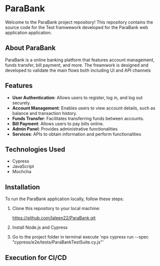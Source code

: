 # ParaBank

Welcome to the ParaBank project repository! This repository contains the source code for the Test framwework developed for the ParaBank web application application.

## About ParaBank

ParaBank is a online banking platform that features account management, funds transfer, bill payment, and more. 
The freamwork is designed and developed to validate the main flows both including UI and API channels

## Features

- **User Authentication**: Allows users to register, log in, and log out securely.
- **Account Management**: Enables users to view account details, such as balance and transaction history.
- **Funds Transfer**: Facilitates transferring funds between accounts.
- **Bill Payment**: Allows users to pay bills online.
- **Admin Panel**: Provides administrative functionalities
- **Services**: APIs to obtain information and perform functionalities

## Technologies Used

  - Cypress
  - JavaScript
  - Mochcha


## Installation

To run the ParaBank application locally, follow these steps:

1. Clone this repository to your local machine:

   https://github.com/laleen22/ParaBank.git
   
2. Install Node.js and Cypress
3. Go to the project folder in terminal execute
   'npx cypress run --spec "cypress/e2e/tests/ParaBankTestSuite.cy.js"'
   
## Execution for CI/CD
